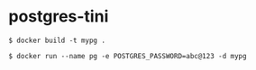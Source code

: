 # postgres-tini

```
$ docker build -t mypg .

$ docker run --name pg -e POSTGRES_PASSWORD=abc@123 -d mypg
```
